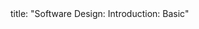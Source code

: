 <frontmatter>
title: "Software Design: Introduction: Basic"
</frontmatter>

<include src="navbar.md" boilerplate />

<include src="unit-inPage-asFlat.md" boilerplate />